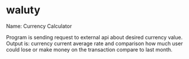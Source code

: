 # waluty
Name: Currency Calculator 

Program is sending request to external api about desired currency value. 
Output is:  currency current average rate and comparison how much user could lose or make money on the transaction compare to last month. 
